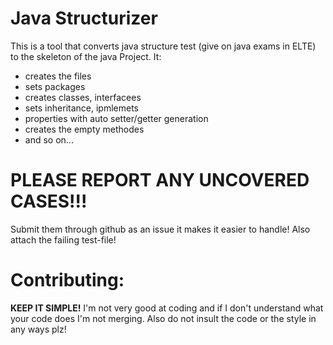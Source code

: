 # Java Structurizer
This is a tool that converts java structure test (give on java exams in ELTE) to the skeleton of the java Project. It:
  - creates the files
  - sets packages
  - creates classes, interfacees
  - sets inheritance, ipmlemets
  - properties with auto setter/getter generation
  -  creates the empty methodes
  -  and so on...

# PLEASE REPORT ANY UNCOVERED CASES!!!
Submit them through github as an issue it makes it easier to handle!
Also attach the failing test-file!

# Contributing:
__KEEP IT SIMPLE!__ I'm not very good at coding and if I don't understand what your code does I'm not merging.
Also do not insult the code or the style in any ways plz!
